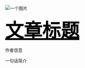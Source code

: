 ![一个图片]()

<span style="font-size: 60px; color: #000000; background-color: #FFFFFF; font-family='Arial';"><u><b>文章标题</b></u></span>

作者信息

一句话简介
